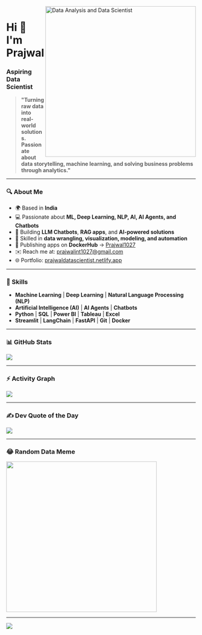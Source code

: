 <img align="right" alt="Data Analysis and Data Scientist" width="400" src="https://media.tenor.com/rePDfDWO3XoAAAAd/hacking.gif">

# Hi 👋 I'm Prajwal  
### Aspiring Data Scientist

> **"Turning raw data into real-world solutions. Passionate about data storytelling, machine learning, and solving business problems through analytics."**

---

### 🔍 About Me

- 🌍 Based in **India**
- 💻 Passionate about **ML, Deep Learning, NLP, AI, AI Agents, and Chatbots**
- 🤖 Building **LLM Chatbots**, **RAG apps**, and **AI-powered solutions**
- 🧪 Skilled in **data wrangling, visualization, modeling, and automation**
- 🐳 Publishing apps on **DockerHub** → [Prajwal1027](https://hub.docker.com/u/prajwal1027)
- ✉️ Reach me at: [prajwalint1027@gmail.com](mailto:prajwalint1027@gmail.com)
- 🌐 Portfolio: [prajwaldatascientist.netlify.app](https://prajwaldatascientist.netlify.app)

---

### 💼 Skills

- **Machine Learning** | **Deep Learning** | **Natural Language Processing (NLP)**  
- **Artificial Intelligence (AI)** | **AI Agents** | **Chatbots**  
- **Python** | **SQL** | **Power BI** | **Tableau** | **Excel**  
- **Streamlit** | **LangChain** | **FastAPI** | **Git** | **Docker**

---


### 📊 GitHub Stats

<a href="https://github.com/PrajwalDataScientist">
  <img src="https://github-readme-streak-stats.herokuapp.com/?user=PrajwalDataAnalyst&theme=dark&hide_border=true"/>
</a>

---

### ⚡ Activity Graph

<img align="center" src="https://github-readme-activity-graph.vercel.app/graph?username=PrajwalDataAnalyst&theme=react-dark" />

---

### ✍️ Dev Quote of the Day

![](https://quotes-github-readme.vercel.app/api?type=horizontal&theme=radical)

---

### 😂 Random Data Meme

<img src='https://randommeme-five.vercel.app/' width="400" />

---

[![](https://visitcount.itsvg.in/api?id=Prajwal_Data_Analyst&icon=0&color=0)](https://visitcount.itsvg.in)
